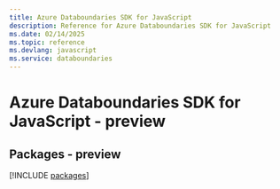 ```yaml
---
title: Azure Databoundaries SDK for JavaScript
description: Reference for Azure Databoundaries SDK for JavaScript
ms.date: 02/14/2025
ms.topic: reference
ms.devlang: javascript
ms.service: databoundaries
---
```

# Azure Databoundaries SDK for JavaScript - preview
## Packages - preview
[!INCLUDE [packages](databoundaries-index.md)]